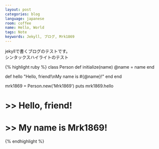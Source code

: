 ```yaml
---
layout: post
categories: blog
language: japanese
room: coffee
name: Hello, World
tags: Note
keywords: Jekyll, ブログ, Mrk1869
---
```


jekyllで書くブログのテストです。<br>
シンタックスハイライトのテスト

{% highlight ruby %}
class Person
  def initialize(name)
      @name = name
  end

  def hello
      "Hello, friend!\nMy name is #{@name}!"
  end
end

mrk1869 = Person.new('Mrk1869')
puts mrk1869.hello

# >> Hello, friend!
# >> My name is Mrk1869!
{% endhighlight %}
